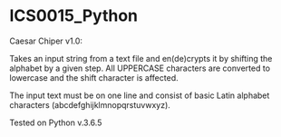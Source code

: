 # ICS0015_Python

Caesar Chiper v1.0:

Takes an input string from a text file and en(de)crypts it by shifting the alphabet by a given step. All UPPERCASE characters are converted to lowercase and the shift character is affected.

The input text must be on one line and consist of basic Latin alphabet characters (abcdefghijklmnopqrstuvwxyz).

Tested on Python v.3.6.5
